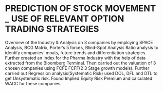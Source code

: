 # PREDICTION OF STOCK MOVEMENT _ USE OF RELEVANT OPTION TRADING STRATEGIES
 Overview of the Industry & Analysis on 3 companies by employing SPACE Analysis, BCG Matrix, Porter’s 5 forces, Blind-Spot Analysis Ratio analysis to identify companies’ moats, future trends and differentiation strategies. Further created an Index for the Pharma Industry with the help of data extracted from the Bloomberg Terminal. Then carried out the valuation of 3 chosen companies using FCFE FCFF(2 3 Stage growth models). Further carried out Regression analysis(Systematic Risk) used DOL, DFL and DTL to get Unsystematic risk. Found Implied Equity Risk Premium and calculated WACC for these companies
